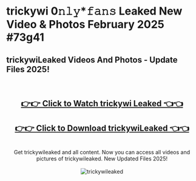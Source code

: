 # trickywi 0𝚗𝚕𝚢*𝚏𝚊𝚗𝚜 Leaked New Video & Photos February 2025 #73g41

<h2>trickywiLeaked Videos And Photos - Update Files 2025!</h2>
<br>
<div align="center">
<h2><a href="https://mediaupload.pro?title=trickywi&ref=11F" rel="nofollow">👉👉 Click to Watch trickywi Leaked 👈👈</a></h2>
<h2><a href="https://mediaupload.pro?title=trickywi&ref=11F" rel="nofollow">👉👉 Click to Download trickywiLeaked 👈👈</a></h2>
<br>
Get trickywileaked and all content. Now you can access all videos and pictures of trickywileaked. New Updated Files 2025!
<br>
<br>
<a href="https://mediaupload.pro?title=trickywi&ref=11F" rel="nofollow" data-target="animated-image.originalLink"><img src="https://i.ibb.co/Gkj2r4b/banner.png" alt="trickywileaked" style="max-width: 100%; display: inline-block;" data-target="animated-image.originalImage"></a>
</div>
<br>

